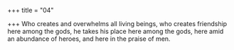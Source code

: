 +++
title = "04"

+++
Who creates and overwhelms all living beings, who creates friendship  here among the gods,
he takes his place here among the gods, here amid an abundance of  heroes, and here in the praise of men.